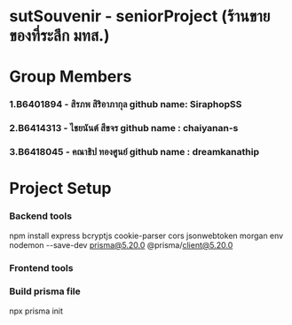 # sutSouvenir - seniorProject (ร้านขายของที่ระลึก มทส.)
# Group Members
  ### 1.B6401894 - สิรภพ สิริอาภากุล       github name: SiraphopSS
  ### 2.B6414313 - ไชยนันต์ สีขจร         github name : chaiyanan-s
  ### 3.B6418045 - คณาธิป ทองศูนย์       github name : dreamkanathip
# Project Setup

### Backend tools
npm install express bcryptjs cookie-parser cors jsonwebtoken morgan env nodemon --save-dev prisma@5.20.0 @prisma/client@5.20.0

### Frontend tools

### Build prisma file
npx prisma init

